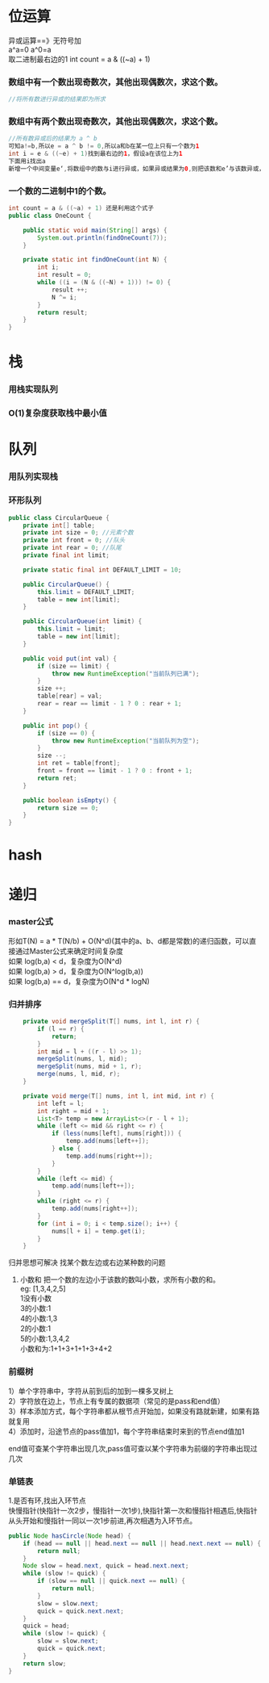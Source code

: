 # 位运算

异或运算==》无符号加  
a^a=0    a^0=a  
取二进制最右边的1  int count = a & ((~a) + 1) <br/>


### 数组中有一个数出现奇数次，其他出现偶数次，求这个数。
```java
//将所有数进行异或的结果即为所求
```
### 数组中有两个数出现奇数次，其他出现偶数次，求这个数。
```java
//所有数异或后的结果为 a ^ b
可知a!=b,所以e = a ^ b != 0,所以a和b在某一位上只有一个数为1
int i = e & ((~e) + 1)找到最右边的1，假设a在该位上为1
下面用i找出a
新增一个中间变量e‘,将数组中的数与i进行异或，如果异或结果为0,则把该数和e’与该数异或，因为除了a之外，其他这个位上为1的数的个数是偶数个，异或完后都会抵消，最后e‘=a,则b=a ^ a ^ b = e ^ a = e ^ e’
```
### 一个数的二进制中1的个数。
```java
int count = a & ((~a) + 1) 还是利用这个式子
public class OneCount {

    public static void main(String[] args) {
        System.out.println(findOneCount(7));
    }

    private static int findOneCount(int N) {
        int i;
        int result = 0;
        while ((i = (N & ((~N) + 1))) != 0) {
            result ++;
            N ^= i;
        }
        return result;
    }
}
```
# 栈
### 用栈实现队列
### O(1)复杂度获取栈中最小值
# 队列
### 用队列实现栈
### 环形队列
```java
public class CircularQueue {
    private int[] table;
    private int size = 0; //元素个数
    private int front = 0; //队头
    private int rear = 0; //队尾
    private final int limit;

    private static final int DEFAULT_LIMIT = 10;

    public CircularQueue() {
        this.limit = DEFAULT_LIMIT;
        table = new int[limit];
    }

    public CircularQueue(int limit) {
        this.limit = limit;
        table = new int[limit];
    }

    public void put(int val) {
        if (size == limit) {
            throw new RuntimeException("当前队列已满");
        }
        size ++;
        table[rear] = val;
        rear = rear == limit - 1 ? 0 : rear + 1;
    }

    public int pop() {
        if (size == 0) {
            throw new RuntimeException("当前队列为空");
        }
        size --;
        int ret = table[front];
        front = front == limit - 1 ? 0 : front + 1;
        return ret;
    }

    public boolean isEmpty() {
        return size == 0;
    }
}
```

# hash
# 递归
### master公式
形如T(N) = a * T(N/b) + O(N^d)(其中的a、b、d都是常数)的递归函数，可以直接通过Master公式来确定时间复杂度<br />
如果 log(b,a) < d，复杂度为O(N^d)<br />
如果 log(b,a) > d，复杂度为O(N^log(b,a))<br />
如果 log(b,a) == d，复杂度为O(N^d * logN)<br />

### 归并排序
```java
    private void mergeSplit(T[] nums, int l, int r) {
        if (l == r) {
            return;
        }
        int mid = l + ((r - l) >> 1);
        mergeSplit(nums, l, mid);
        mergeSplit(nums, mid + 1, r);
        merge(nums, l, mid, r);
    }

    private void merge(T[] nums, int l, int mid, int r) {
        int left = l;
        int right = mid + 1;
        List<T> temp = new ArrayList<>(r - l + 1);
        while (left <= mid && right <= r) {
            if (less(nums[left], nums[right])) {
                temp.add(nums[left++]);
            } else {
                temp.add(nums[right++]);
            }
        }
        while (left <= mid) {
            temp.add(nums[left++]);
        }
        while (right <= r) {
            temp.add(nums[right++]);
        }
        for (int i = 0; i < temp.size(); i++) {
            nums[l + i] = temp.get(i);
        }
    }
```
归并思想可解决 找某个数左边或右边某种数的问题
1. 小数和
把一个数的左边小于该数的数叫小数，求所有小数的和。<br />
eg: [1,3,4,2,5]<br />
1没有小数<br />
3的小数:1<br />
4的小数:1,3<br />
2的小数:1<br />
5的小数:1,3,4,2<br />
小数和为:1+1+3+1+1+3+4+2

### 前缀树
1）单个字符串中，字符从前到后的加到一棵多叉树上 <br />
2）字符放在边上，节点上有专属的数据项（常见的是pass和end值）<br />
3）样本添加方式，每个字符串都从根节点开始加，如果没有路就新建，如果有路就复用<br />
4）添加时，沿途节点的pass值加1，每个字符串结束时来到的节点end值加1<br />

end值可查某个字符串出现几次,pass值可查以某个字符串为前缀的字符串出现过几次
### 单链表
1.是否有环,找出入环节点<br />
快慢指针(快指针一次2步，慢指针一次1步),快指针第一次和慢指针相遇后,快指针从头开始和慢指针一同以一次1步前进,再次相遇为入环节点。
```java
public Node hasCircle(Node head) {
    if (head == null || head.next == null || head.next.next == null) {
        return null;
    }
    Node slow = head.next, quick = head.next.next;
    while (slow != quick) {
        if (slow == null || quick.next == null) {
            return null;
        }
        slow = slow.next;
        quick = quick.next.next;
    }
    quick = head;
    while (slow != quick) {
        slow = slow.next;
        quick = quick.next;
    }
    return slow;
}
```
